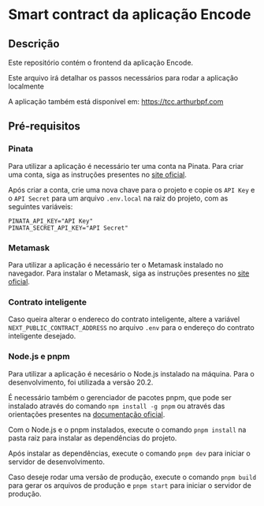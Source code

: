 # Smart contract da aplicação Encode

## Descrição

Este repositório contém o frontend da aplicação Encode.

Este arquivo irá detalhar os passos necessários para rodar a aplicação localmente

A aplicação também está disponível em: https://tcc.arthurbpf.com

## Pré-requisitos

### Pinata

Para utilizar a aplicação é necessário ter uma conta na Pinata. Para criar uma conta, siga as instruções presentes no [site oficial](https://pinata.cloud).

Após criar a conta, crie uma nova chave para o projeto e copie os `API Key` e o `API Secret` para um arquivo `.env.local` na raiz do projeto, com as seguintes variáveis:

```
PINATA_API_KEY="API Key"
PINATA_SECRET_API_KEY="API Secret"
```

### Metamask

Para utilizar a aplicação é necessário ter o Metamask instalado no navegador. Para instalar o Metamask, siga as instruções presentes no [site oficial](https://metamask.io/download.html).

### Contrato inteligente

Caso queira alterar o endereco do contrato inteligente, altere a variável `NEXT_PUBLIC_CONTRACT_ADDRESS` no arquivo `.env` para o endereço do contrato inteligente desejado.

### Node.js e pnpm

Para utilizar a aplicação é necesário o Node.js instalado na máquina. Para o desenvolvimento, foi utilizada a versão 20.2.

É necessário também o gerenciador de pacotes pnpm, que pode ser instalado através do comando `npm install -g pnpm` ou através das orientações presentes na [documentação oficial](https://pnpm.io/installation).

Com o Node.js e o pnpm instalados, execute o comando `pnpm install` na pasta raiz para instalar as dependências do projeto.

Após instalar as dependências, execute o comando `pnpm dev` para iniciar o servidor de desenvolvimento.

Caso deseje rodar uma versão de produção, execute o comando `pnpm build` para gerar os arquivos de produção e `pnpm start` para iniciar o servidor de produção.
